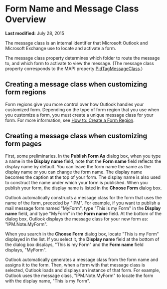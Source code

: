
# Form Name and Message Class Overview

 **Last modified:** July 28, 2015

The message class is an internal identifier that Microsoft Outlook and Microsoft Exchange use to locate and activate a form.

The message class property determines which folder to route the message to, and which form to activate to view the message. (The message class property corresponds to the MAPI property  [PidTagMessageClass](http://msdn.microsoft.com/library/1e704023-1992-4b43-857e-0a7da7bc8e87%28Office.15%29.aspx).) 


## Creating a message class when customizing form regions

Form regions give you more control over how Outlook handles your customized form. Depending on the type of form region that you use when you customize a form, you must create a unique message class for your form. For more information, see  [How to: Create a Form Region](695b95a5-c795-cb4a-8d35-ba12b0007b1f.md).


## Creating a message class when customizing form pages

First, some preliminaries. In the  **Publish Form As** dialog box, when you type a name in the **Display name** field, note that the **Form name** field reflects the display name by default. You can leave the form name the same as the display name or you can change the form name. The display name becomes the caption at the top of your form. The display name is also used to construct the name under which your form is published. When you publish your form, the display name is listed in the **Choose Form** dialog box.

Outlook automatically constructs a message class for the form that uses the name of the form, preceded by "IPM". For example, if you want to publish a mail message form named "MyForm", type "This is my Form" in the  **Display name** field, and type "MyForm" in the **Form name** field. At the bottom of the dialog box, Outlook displays the message class for your new form as: "IPM.Note.MyForm".

When you search in the  **Choose Form** dialog box, locate "This is my Form" displayed in the list. If you select it, the **Display name** field at the bottom of the dialog box displays, "This is my Form" and the **Form name** field displays, "MyForm".

Outlook automatically generates a message class from the form name and assigns it to the form. Then, when a form with that message class is selected, Outlook loads and displays an instance of that form. For example, Outlook uses the message class, "IPM.Note.MyForm" to locate the form with the display name, "This is my Form".

